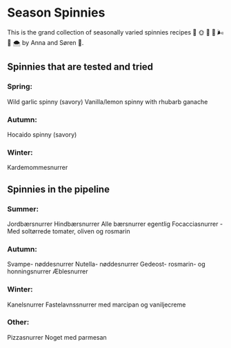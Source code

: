 # Season Spinnies
This is the grand collection of seasonally varied spinnies recipes &#127793; &#127774; &#127809; &#127875; &#127788; &#127876; &#127784; by Anna and Søren &#128069;. 

## Spinnies that are tested and tried

### Spring:
Wild garlic spinny (savory)
Vanilla/lemon spinny with rhubarb ganache

### Autumn:
Hocaido spinny (savory)

### Winter:
Kardemommesnurrer

## Spinnies in the pipeline

### Summer:
Jordbærsnurrer
Hindbærsnurrer
Alle bærsnurrer egentlig
Focacciasnurrer - Med soltørrede tomater, oliven og rosmarin

### Autumn:
Svampe- nøddesnurrer
Nutella- nøddesnurrer
Gedeost- rosmarin- og honningsnurrer
Æblesnurrer

### Winter:
Kanelsnurrer
Fastelavnssnurrer med marcipan og vaniljecreme

### Other:
Pizzasnurrer
Noget med parmesan
	
